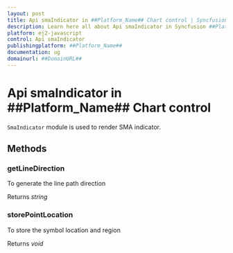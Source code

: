 ```yaml
---
layout: post
title: Api smaIndicator in ##Platform_Name## Chart control | Syncfusion
description: Learn here all about Api smaIndicator in Syncfusion ##Platform_Name## Chart control of Syncfusion Essential JS 2 and more.
platform: ej2-javascript
control: Api smaIndicator 
publishingplatform: ##Platform_Name##
documentation: ug
domainurl: ##DomainURL##
---
```


# Api smaIndicator in ##Platform_Name## Chart control

`SmaIndicator` module is used to render SMA indicator.

## Methods

### getLineDirection

To generate the line path direction

Returns *string*

### storePointLocation

To store the symbol location and region

Returns *void*
